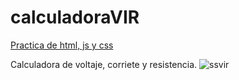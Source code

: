 # calculadoraVIR
<a href="https://angosk.github.io/calculadoraVIR/">Practica de html, js y css</a>

Calculadora de voltaje, corriete  y resistencia.
![ssvir](https://user-images.githubusercontent.com/114034743/204401445-d17369e6-6ad6-483b-9895-f90bd25cabf9.png)
